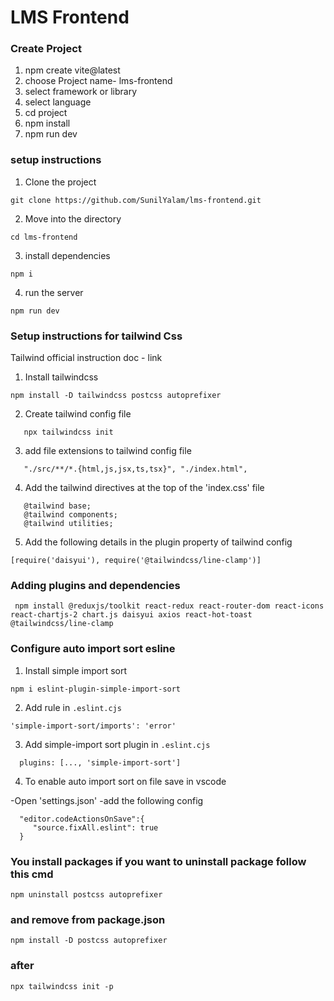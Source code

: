 # LMS Frontend

### Create Project 

1. npm create vite@latest
2. choose Project name- lms-frontend
3. select framework or library
4. select language 
5. cd project
6. npm install
7. npm run dev

### setup instructions

1. Clone the project
```
git clone https://github.com/SunilYalam/lms-frontend.git
```

2. Move into the directory
```
cd lms-frontend
```
3. install dependencies
```
npm i
```
4. run the server
```
npm run dev
```

### Setup instructions for tailwind Css

Tailwind official instruction doc - link

1. Install tailwindcss
```
npm install -D tailwindcss postcss autoprefixer
```
2. Create tailwind config file
```
   npx tailwindcss init
```
3. add file extensions to tailwind config file
```
   "./src/**/*.{html,js,jsx,ts,tsx}", "./index.html",
   ```
4. Add the tailwind directives at the top of the 'index.css' file
```
   @tailwind base;
   @tailwind components;
   @tailwind utilities;
```
5. Add the following details in the plugin property of tailwind config
```
[require('daisyui'), require('@tailwindcss/line-clamp')]
```

### Adding plugins and dependencies
```
 npm install @reduxjs/toolkit react-redux react-router-dom react-icons react-chartjs-2 chart.js daisyui axios react-hot-toast @tailwindcss/line-clamp
 ```
 ### Configure auto import sort esline

 1. Install simple import sort
 ```
 npm i eslint-plugin-simple-import-sort
 ```
 2. Add rule in `.eslint.cjs`
 ```
 'simple-import-sort/imports': 'error'
 ```
 3. Add simple-import sort plugin in `.eslint.cjs`
 ```
   plugins: [..., 'simple-import-sort']
   ```
 4. To enable auto import sort on file save in vscode

   -Open 'settings.json'
   -add the following config
 ```
   "editor.codeActionsOnSave":{
      "source.fixAll.eslint": true
   }
   ```

### You install packages if you want to uninstall package follow this cmd
```
npm uninstall postcss autoprefixer 
```
### and remove from package.json
```
npm install -D postcss autoprefixer
```
### after 
```
npx tailwindcss init -p
```